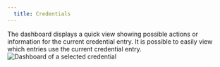 ```yaml
---
  title: Credentials
---
```

The dashboard displays a quick view showing possible actions or information for the current credential entry. It is possible to easily view which entries use the current credential entry.  
![Dashboard of a selected credential](https://webdevolutions.azureedge.net/docs/en/rdm/mac/clip10584.png) 
